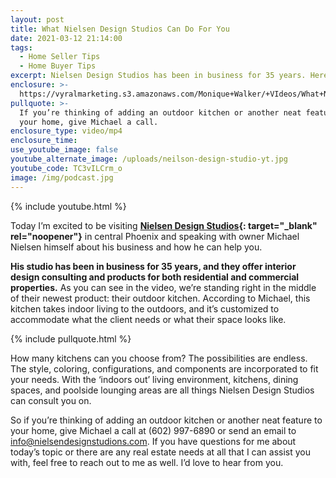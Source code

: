 ```yaml
---
layout: post
title: What Nielsen Design Studios Can Do For You
date: 2021-03-12 21:14:00
tags:
  - Home Seller Tips
  - Home Buyer Tips
excerpt: Nielsen Design Studios has been in business for 35 years. Here’s why.
enclosure: >-
  https://vyralmarketing.s3.amazonaws.com/Monique+Walker/+VIdeos/What+Nielsen+Design+Studios+Can+Do+For+You.mp4
pullquote: >-
  If you’re thinking of adding an outdoor kitchen or another neat feature to
  your home, give Michael a call.
enclosure_type: video/mp4
enclosure_time:
use_youtube_image: false
youtube_alternate_image: /uploads/neilson-design-studio-yt.jpg
youtube_code: TC3vILCrm_o
image: /img/podcast.jpg
---
```

{% include youtube.html %}

Today I’m excited to be visiting **[Nielsen Design Studios](https://nielsendesignstudios.com/){: target="_blank" rel="noopener"}** in central Phoenix and speaking with owner Michael Nielsen himself about his business and how he can help you.&nbsp;

**His studio has been in business for 35 years, and they offer interior design consulting and products for both residential and commercial properties.** As you can see in the video, we’re standing right in the middle of their newest product: their outdoor kitchen. According to Michael, this kitchen takes indoor living to the outdoors, and it’s customized to accommodate what the client needs or what their space looks like.&nbsp;

{% include pullquote.html %}

How many kitchens can you choose from? The possibilities are endless. The style, coloring, configurations, and components are incorporated to fit your needs. With the ‘indoors out’ living environment, kitchens, dining spaces, and poolside lounging areas are all things Nielsen Design Studios can consult you on.&nbsp;

So if you’re thinking of adding an outdoor kitchen or another neat feature to your home, give Michael a call at (602) 997-6890 or send an email to [info@nielsendesignstudions.com](mailto:info@nielsendesignstudions.com). If you have questions for me about today’s topic or there are any real estate needs at all that I can assist you with, feel free to reach out to me as well. I’d love to hear from you.
